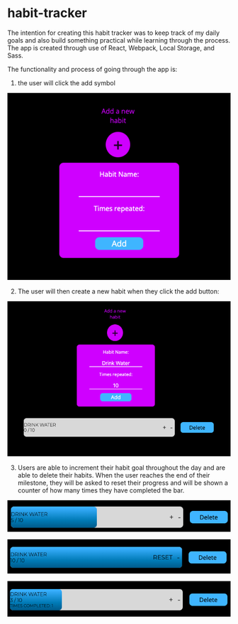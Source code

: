 # habit-tracker

The intention for creating this habit tracker was to keep track of my daily goals and also build something practical while learning through the process. The app is created through use of React, Webpack, Local Storage, and Sass.

The functionality and process of going through the app is:
1. the user will click the add symbol

![alt text](src/images/addHabit.png?raw=true)

2. The user will then create a new habit when they click the add button: 

![alt text](src/images/newHabit.png?raw=true)

3. Users are able to increment their habit goal throughout the day and are able to delete their habits. When the user reaches the end of their milestone, they will be asked to reset their progress and will be shown a counter of how many times they have completed the bar. 

![alt text](src/images/incremented.png?raw=true)

![alt text](src/images/reset2.png?raw=true)

![alt text](src/images/reset.png?raw=true)